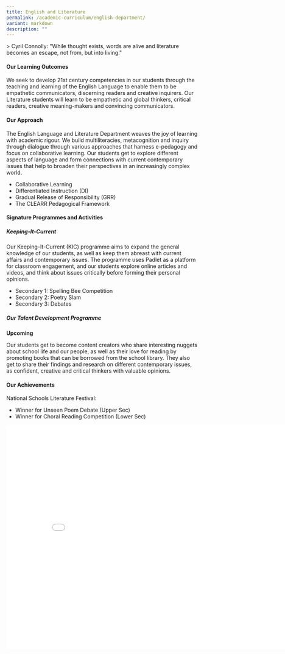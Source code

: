 ```yaml
---
title: English and Literature
permalink: /academic-curriculum/english-department/
variant: markdown
description: ""
---
```

&gt; Cyril Connolly: "While thought exists, words are alive and literature becomes an escape, not from, but into living."


#### **Our Learning Outcomes**

We seek to develop 21st century competencies in our students through the teaching and learning of the English Language to enable them to be empathetic communicators, discerning readers and creative inquirers. Our Literature students will learn to be empathetic and global thinkers, critical readers, creative meaning-makers and convincing communicators.



#### **Our Approach**

The English Language and Literature Department weaves the joy of learning with academic rigour. We build multiliteracies, metacognition and inquiry through dialogue through various approaches that harness e-pedagogy and focus on collaborative learning. Our students get to explore different aspects of language and form connections with current contemporary issues that help to broaden their perspectives in an increasingly complex world. 

* Collaborative Learning
* Differentiated Instruction (DI)
* Gradual Release of Responsibility (GRR)
* The CLEARR Pedagogical Framework

#### **Signature Programmes and Activities**
##### **Keeping-It-Current**

Our Keeping-It-Current (KIC) programme aims to expand the general knowledge of our students, as well as keep them abreast with current affairs and contemporary issues. The programme uses Padlet as a platform for classroom engagement, and our students explore online articles and videos, and think about issues critically before forming their personal opinions.

* Secondary 1: Spelling Bee Competition
* Secondary 2: Poetry Slam 
* Secondary 3: Debates

##### **Our Talent Development Programme**
**Upcoming**

Our students get to become content creators who share interesting nuggets about school life and our people, as well as their love for reading by promoting books that can be borrowed from the school library. They also get to share their findings and research on different contemporary issues, as confident, creative and critical thinkers with valuable opinions.   


#### **Our Achievements**
National Schools Literature Festival: 
* Winner for Unseen Poem Debate (Upper Sec)
* Winner for Choral Reading Competition (Lower Sec)


<div class="google-slides-container">
	<iframe allowfullscreen="true" height="589" width="840" frameborder="0" src="___"></iframe></div>